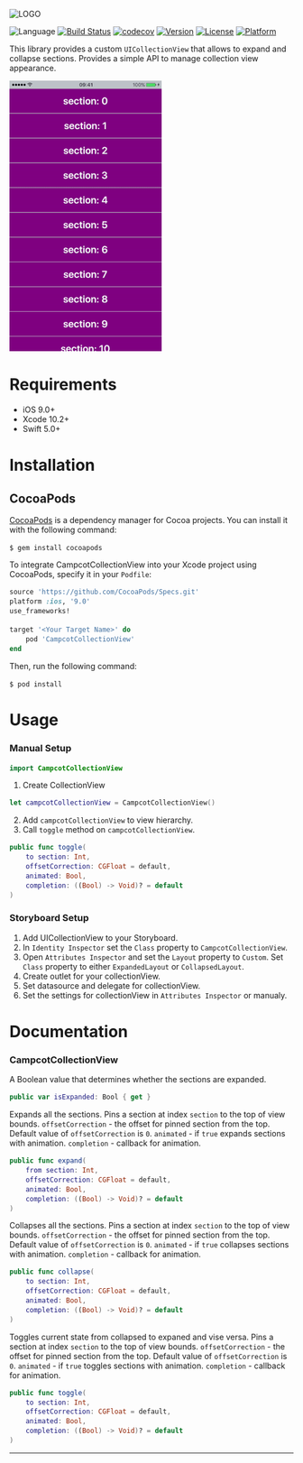 ![LOGO](https://github.com/touchlane/CampcotCollectionView/blob/master/Assets/logo.svg)

![Language](https://img.shields.io/badge/swift-5.0-orange.svg)
[![Build Status](https://travis-ci.org/touchlane/CampcotCollectionView.svg?branch=master)](https://travis-ci.org/touchlane/CampcotCollectionView)
[![codecov](https://codecov.io/gh/touchlane/CampcotCollectionView/branch/master/graph/badge.svg)](https://codecov.io/gh/touchlane/CampcotCollectionView)
[![Version](https://img.shields.io/cocoapods/v/CampcotCollectionView.svg?style=flat)](http://cocoapods.org/pods/CampcotCollectionView)
[![License](https://img.shields.io/cocoapods/l/CampcotCollectionView.svg?style=flat)](http://cocoapods.org/pods/CampcotCollectionView)
[![Platform](https://img.shields.io/cocoapods/p/CampcotCollectionView.svg?style=flat)](http://cocoapods.org/pods/CampcotCollectionView)

This library provides a custom `UICollectionView` that allows to expand and collapse sections. Provides a simple API to manage collection view appearance.

![CampcotCollectionView](Example/Assets/campcot.gif)

# Requirements

* iOS 9.0+
* Xcode 10.2+
* Swift 5.0+

# Installation

## CocoaPods

[CocoaPods](https://cocoapods.org) is a dependency manager for Cocoa projects. You can install it with the following command:

```$ gem install cocoapods```

To integrate CampcotCollectionView into your Xcode project using CocoaPods, specify it in your ```Podfile```:

```ruby
source 'https://github.com/CocoaPods/Specs.git'
platform :ios, '9.0'
use_frameworks!

target '<Your Target Name>' do
    pod 'CampcotCollectionView'
end
```

Then, run the following command:

```$ pod install```

# Usage

### Manual Setup

```swift
import CampcotCollectionView
```

1. Create CollectionView
```swift
let campcotCollectionView = CampcotCollectionView()
```
2. Add `campcotCollectionView` to view hierarchy.
3. Call `toggle` method on `campcotCollectionView`.
```swift
public func toggle(
    to section: Int,
    offsetCorrection: CGFloat = default,
    animated: Bool,
    completion: ((Bool) -> Void)? = default
)
```
### Storyboard Setup

1. Add UICollectionView to your Storyboard.
2. In `Identity Inspector` set the `Class` property to `CampcotCollectionView`.
3. Open `Attributes Inspector` and set the `Layout` property to `Custom`. Set `Class` property to either `ExpandedLayout` or `CollapsedLayout`.
4. Create outlet for your collectionView.
5. Set datasource and delegate for collectionView.
5. Set the settings for collectionView in  `Attributes Inspector` or manualy.

# Documentation

### CampcotCollectionView

A Boolean value that determines whether the sections are expanded.
```swift
public var isExpanded: Bool { get }
```

Expands all the sections. Pins a section at index `section` to the top of view bounds.
`offsetCorrection` - the offset for pinned section from the top. Default value of `offsetCorrection` is `0`.
`animated` - if `true` expands sections with animation.
`completion` - callback for animation.
```swift
public func expand(
    from section: Int,
    offsetCorrection: CGFloat = default,
    animated: Bool,
    completion: ((Bool) -> Void)? = default
)
```

Collapses all the sections. Pins a section at index `section` to the top of view bounds.
`offsetCorrection` - the offset for pinned section from the top. Default value of `offsetCorrection` is `0`.
`animated` - if `true` collapses sections with animation.
`completion` - callback for animation.
```swift
public func collapse(
    to section: Int,
    offsetCorrection: CGFloat = default,
    animated: Bool,
    completion: ((Bool) -> Void)? = default
)
```

Toggles current state from collapsed to expaned and vise versa. Pins a section at index `section` to the top of view bounds.
`offsetCorrection` - the offset for pinned section from the top. Default value of `offsetCorrection` is `0`.
`animated` - if `true` toggles sections with animation.
`completion` - callback for animation.
```swift
public func toggle(
    to section: Int,
    offsetCorrection: CGFloat = default,
    animated: Bool,
    completion: ((Bool) -> Void)? = default
)
```
___
